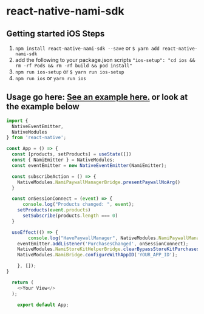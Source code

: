 
# react-native-nami-sdk

## Getting started iOS Steps
1. `npm install react-native-nami-sdk --save` or `$ yarn add react-native-nami-sdk`
2. add the following to your package.json scripts `"ios-setup": "cd ios && rm -rf Pods && rm -rf build && pod install"`
3. `npm run ios-setup` or `$ yarn run ios-setup`
4. `npm run ios` or `yarn run ios`

## Usage go here: [See an example here.](https://github.com/namiml/nami-react-native) or look at the example below
```javascript
import {
  NativeEventEmitter,
  NativeModules
} from 'react-native';

const App = () => {
  const [products, setProducts] = useState([])
  const { NamiEmitter } = NativeModules;
  const eventEmitter = new NativeEventEmitter(NamiEmitter);

  const subscribeAction = () => {
    NativeModules.NamiPaywallManagerBridge.presentPaywallNoArg()
  }

  const onSessionConnect = (event) => {
	  console.log("Products changed: ", event);
    setProducts(event.products)
	  setSubscribe(products.length === 0)
  }

  useEffect(() => {
		console.log("HavePaywallManager", NativeModules.NamiPaywallManagerBridge) // to see whats coming out the console in debug mode
    eventEmitter.addListener('PurchasesChanged', onSessionConnect);
    NativeModules.NamiStoreKitHelperBridge.clearBypassStoreKitPurchases();
    NativeModules.NamiBridge.configureWithAppID('YOUR_APP_ID');

	}, []);
}

  return (
    <>Your View</>
  );

	export default App;
```
